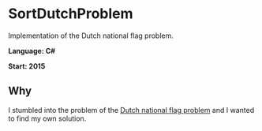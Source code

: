 # SortDutchProblem
Implementation of the Dutch national flag problem.

**Language: C#**

**Start: 2015**

## Why
I stumbled into the problem of the [Dutch national flag problem](https://en.wikipedia.org/wiki/Dutch_national_flag_problem) and I wanted to find my own solution.